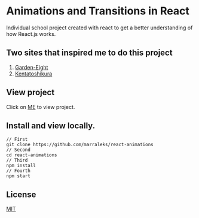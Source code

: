 # Animations and Transitions in React

Individual school project created with react to get a better understanding of how React.js works.

## Two sites that inspired me to do this project
1. [Garden-Eight](https://garden-eight.com/) 
2. [Kentatoshikura](https://kentatoshikura.com/)

## View project

Click on [ME](https://mariussletten.no/) to view project.

## Install and view locally.


```
// First
git clone https://github.com/marraleks/react-animations
// Second
cd react-animations
// Third
npm install
// Fourth
npm start
```

## License
[MIT](https://choosealicense.com/licenses/mit/)
